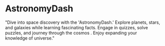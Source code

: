 # AstronomyDash
"Dive into space discovery with the 'AstronomyDash.' Explore planets, stars, and galaxies while learning fascinating facts. Engage in quizzes, solve puzzles, and journey through the cosmos . Enjoy expanding your knowledge of universe."
